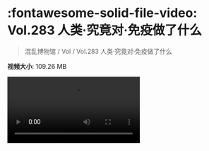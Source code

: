 # :fontawesome-solid-file-video: Vol.283 人类·究竟对·免疫做了什么

> 混乱博物馆 / Vol / Vol.283 人类·究竟对·免疫做了什么

**视频大小**: 109.26 MB

<div class="video"><video src="https://file.hsyhx.top/archive/283.mp4" controls preload>🤔 您的浏览器不支持 video 标签</video></div>